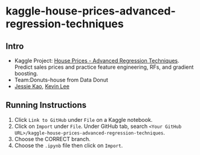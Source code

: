 # kaggle-house-prices-advanced-regression-techniques

## Intro
* Kaggle Project: [House Prices - Advanced Regression Techniques](https://www.kaggle.com/competitions/house-prices-advanced-regression-techniques/overview). Predict sales prices and practice feature engineering, RFs, and gradient boosting.
* Team:Donuts-house from Data Donut
* [Jessie Kao](https://github.com/ZCKAO), [Kevin Lee](https://github.com/Kevinego25)

## Running Instructions
 1. Click `Link to GitHub` under `File` on a Kaggle notebook.
 2. Click on `Import` under `File`. Under GitHub tab, search `<Your GitHub URL>/kaggle-house-prices-advanced-regression-techniques`.
 3. Choose the CORRECT branch.
 4. Choose the `.ipynb` file then click on `Import`.